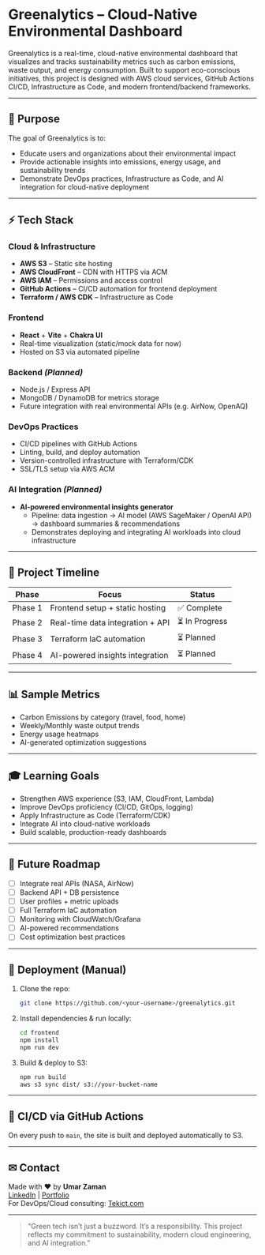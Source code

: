 # Greenalytics – Cloud-Native Environmental Dashboard

Greenalytics is a real-time, cloud-native environmental dashboard that visualizes and tracks sustainability metrics such as carbon emissions, waste output, and energy consumption. Built to support eco-conscious initiatives, this project is designed with AWS cloud services, GitHub Actions CI/CD, Infrastructure as Code, and modern frontend/backend frameworks.

---

## 🚀 Purpose

The goal of Greenalytics is to:

- Educate users and organizations about their environmental impact
- Provide actionable insights into emissions, energy usage, and sustainability trends
- Demonstrate DevOps practices, Infrastructure as Code, and AI integration for cloud-native deployment

---

## ⚡ Tech Stack

### Cloud & Infrastructure

- **AWS S3** – Static site hosting
- **AWS CloudFront** – CDN with HTTPS via ACM
- **AWS IAM** – Permissions and access control
- **GitHub Actions** – CI/CD automation for frontend deployment
- **Terraform / AWS CDK** – Infrastructure as Code

### Frontend

- **React** + **Vite** + **Chakra UI**
- Real-time visualization (static/mock data for now)
- Hosted on S3 via automated pipeline

### Backend _(Planned)_

- Node.js / Express API
- MongoDB / DynamoDB for metrics storage
- Future integration with real environmental APIs (e.g. AirNow, OpenAQ)

### DevOps Practices

- CI/CD pipelines with GitHub Actions
- Linting, build, and deploy automation
- Version-controlled infrastructure with Terraform/CDK
- SSL/TLS setup via AWS ACM

### AI Integration _(Planned)_

- **AI-powered environmental insights generator**
  - Pipeline: data ingestion → AI model (AWS SageMaker / OpenAI API) → dashboard summaries & recommendations
  - Demonstrates deploying and integrating AI workloads into cloud infrastructure

---

## 📅 Project Timeline

| Phase   | Focus                            | Status         |
| ------- | -------------------------------- | -------------- |
| Phase 1 | Frontend setup + static hosting  | ✅ Complete    |
| Phase 2 | Real-time data integration + API | ⏳ In Progress |
| Phase 3 | Terraform IaC automation         | ⏳ Planned     |
| Phase 4 | AI-powered insights integration  | ⏳ Planned     |

---

## 📊 Sample Metrics

- Carbon Emissions by category (travel, food, home)
- Weekly/Monthly waste output trends
- Energy usage heatmaps
- AI-generated optimization suggestions

---

## 🎓 Learning Goals

- Strengthen AWS experience (S3, IAM, CloudFront, Lambda)
- Improve DevOps proficiency (CI/CD, GitOps, logging)
- Apply Infrastructure as Code (Terraform/CDK)
- Integrate AI into cloud-native workloads
- Build scalable, production-ready dashboards

---

## 🏢 Future Roadmap

- [ ] Integrate real APIs (NASA, AirNow)
- [ ] Backend API + DB persistence
- [ ] User profiles + metric uploads
- [ ] Full Terraform IaC automation
- [ ] Monitoring with CloudWatch/Grafana
- [ ] AI-powered recommendations
- [ ] Cost optimization best practices

---

## 🚧 Deployment (Manual)

1. Clone the repo:
   ```bash
   git clone https://github.com/<your-username>/greenalytics.git
   ```
2. Install dependencies & run locally:
   ```bash
   cd frontend
   npm install
   npm run dev
   ```
3. Build & deploy to S3:
   ```bash
   npm run build
   aws s3 sync dist/ s3://your-bucket-name
   ```

---

## 🚀 CI/CD via GitHub Actions

On every push to `main`, the site is built and deployed automatically to S3.

---

## ✉ Contact

Made with ❤️ by **Umar Zaman**  
[LinkedIn](https://www.linkedin.com/in/umarzaman2018/) | [Portfolio](https://umarzaman.ca)  
For DevOps/Cloud consulting: [Tekict.com](https://tekict.com)

---

> “Green tech isn’t just a buzzword. It’s a responsibility. This project reflects my commitment to sustainability, modern cloud engineering, and AI integration.”
